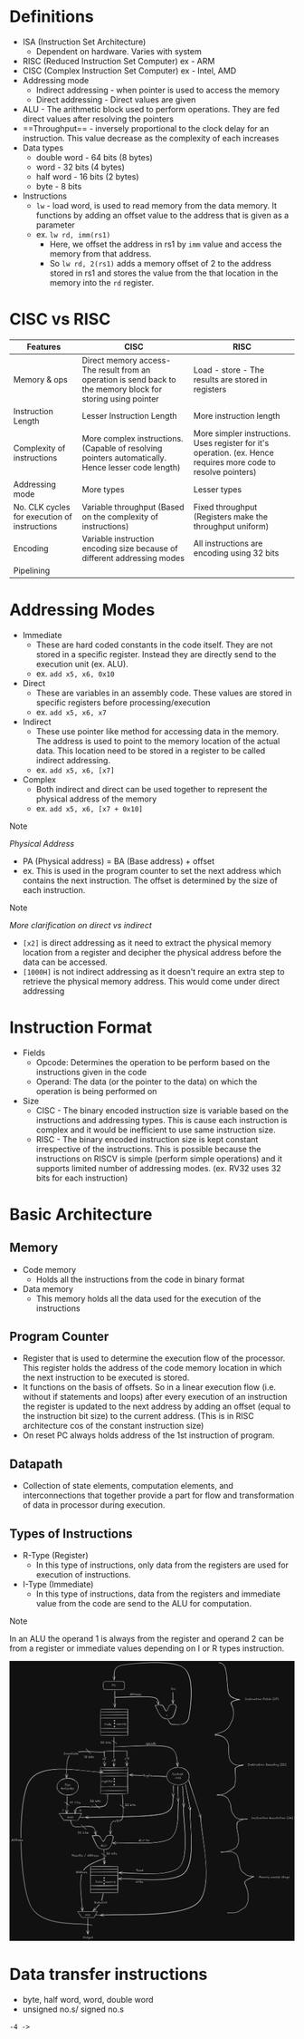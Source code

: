 # Definitions
- ISA (Instruction Set Architecture)
	- Dependent on hardware. Varies with system
- RISC (Reduced Instruction Set Computer) ex - ARM
- CISC (Complex Instruction Set Computer) ex - Intel, AMD
- Addressing mode
	- Indirect addressing - when pointer is used to access the memory
	- Direct addressing - Direct values are given
- ALU - The arithmetic block used to perform operations. They are fed direct values after resolving the pointers
- ==Throughput== - inversely proportional to the clock delay for an instruction. This value decrease as the complexity of each increases
- Data types
	- double word - 64 bits (8 bytes)
	- word - 32 bits (4 bytes)
	- half word - 16 bits (2 bytes)
	- byte - 8 bits
- Instructions
	- `lw` - load word, is used to read memory from the data memory. It functions by adding an offset value to the address that is given as a parameter
	- ex. `lw rd, imm(rs1)`
		- Here, we offset the address in rs1 by `imm` value and access the memory from that address.
		- So `lw rd, 2(rs1)` adds a memory offset of 2 to the address stored in rs1 and stores the value from the that location in the memory into the `rd` register.  

# CISC vs RISC

| Features                                     | CISC                                                                                                          | RISC                                                                                                            |
| -------------------------------------------- | ------------------------------------------------------------------------------------------------------------- | --------------------------------------------------------------------------------------------------------------- |
| Memory & ops                                 | Direct memory access- The result from an operation is send back to the memory block for storing using pointer | Load - store - The results are stored in registers                                                              |
| Instruction Length                           | Lesser Instruction Length                                                                                     | More instruction length                                                                                         |
| Complexity of instructions                   | More complex instructions. (Capable of resolving pointers automatically. Hence lesser code length)            | More simpler instructions. Uses register for it's operation. (ex. Hence requires more code to resolve pointers) |
| Addressing mode                              | More types                                                                                                    | Lesser types                                                                                                    |
| No. CLK cycles for execution of instructions | Variable throughput (Based on the complexity of instructions)                                                 | Fixed throughput (Registers make the throughput uniform)                                                        |
| Encoding                                     | Variable instruction encoding size because of different addressing modes                                      | All instructions are encoding using 32 bits                                                                     |
| Pipelining                                   |                                                                                                               |                                                                                                                 |
# Addressing Modes
- Immediate
	- These are hard coded constants in the code itself. They are not stored in a specific register. Instead they are directly send to the execution unit (ex. ALU).
	- ex. `add x5, x6, 0x10`
- Direct
	- These are variables in an assembly code. These values are stored in specific registers before processing/execution
	- ex. `add x5, x6, x7`
- Indirect
	- These use pointer like method for accessing data in the memory. The address is used to point to the memory location of the actual data. This location need to be stored in a register to be called indirect addressing. 
	- ex. `add x5, x6, [x7]`
- Complex
	- Both indirect and direct can be used together to represent the physical address of the memory
	- ex. `add x5, x6, [x7 + 0x10]`

> [!Note] 
>*Physical Address*
>- PA (Physical address) = BA (Base address) + offset
>- ex. This is used in the program counter to set the next address which contains the next instruction. The offset is determined by the size of each instruction.

>[!Note] 
>*More clarification on direct vs indirect*
>- `[x2]` is direct addressing as it need to extract the physical memory location from a register and decipher the physical address before the data can be accessed.
>- `[1000H]` is not indirect addressing as it doesn't require an extra step to retrieve the physical memory address. This would come under direct addressing

# Instruction Format
- Fields
	- Opcode: Determines the operation to be perform based on the instructions given in the code
	- Operand: The data (or the pointer to the data) on which the operation is being performed on
- Size
	- CISC - The binary encoded instruction size is variable based on the instructions and addressing types. This is cause each instruction is complex and it would be inefficient to use same instruction size.
	- RISC - The binary encoded instruction size is kept constant irrespective of the instructions. This is possible because the instructions on RISCV is simple (perform simple operations) and it supports limited number of addressing modes. (ex. RV32 uses 32 bits for each instruction) 
# Basic Architecture
## Memory
- Code memory
	- Holds all the instructions from the code in binary format
- Data memory
	- This memory holds all the data used for the execution of the instructions
## Program Counter
- Register that is used to determine the execution flow of the processor. This register holds the address of the code memory location in which the next instruction to be executed is stored.
- It functions on the basis of offsets. So in a linear execution flow (i.e. without if statements and loops) after every execution of an instruction the register is updated to the next address by adding an offset (equal to the instruction bit size) to the current address. (This is in RISC architecture cos of the constant instruction size)
- On reset PC always holds address of the 1st instruction of program.

## Datapath
- Collection of state elements, computation elements, and interconnections that together provide a part for flow and transformation of data in processor during execution.

## Types of Instructions
- R-Type (Register)
	- In this type of instructions, only data from the registers are used for execution of instructions. 
- I-Type (Immediate)
	- In this type of instructions, data from the registers and immediate value from the code are send to the ALU for computation. 
> [!NOTE]
> In an ALU the operand 1 is always from the register and operand 2 can be from a register or immediate values depending on I or R types instruction.


![RISCV_Basic_Architecture.png](<../Assets/RISCV_Basic_Architecture.png>)


# Data transfer instructions
- byte, half word, word, double word
- unsigned no.s/ signed no.s
```
-4 -> 
```



